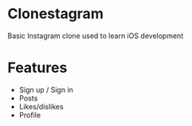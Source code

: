 # Clonestagram
Basic Instagram clone used to learn iOS development

# Features 
* Sign up / Sign in
* Posts
* Likes/dislikes
* Profile
